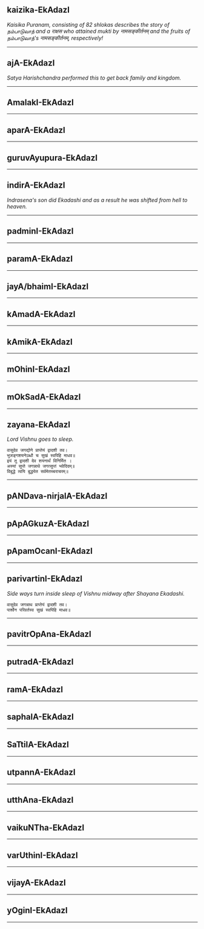 ## kaizika-EkAdazI
_Kaisika Puranam, consisting of 82 shlokas describes the story of நம்பாடுவாந் and a राक्षस who attained mukti by नामसङ्कीर्तनम् and the fruits of நம்பாடுவாந்'s नामसङ्कीर्तनम्, respectively!_

---
## ajA-EkAdazI
_Satya Harishchandra performed this to get back family and kingdom._

---
## AmalakI-EkAdazI


---
## aparA-EkAdazI


---
## guruvAyupura-EkAdazI


---
## indirA-EkAdazI
_Indrasena's son did Ekadashi and as a result he was shifted from hell to heaven._

---
## padminI-EkAdazI


---
## paramA-EkAdazI


---
## jayA/bhaimI-EkAdazI


---
## kAmadA-EkAdazI


---
## kAmikA-EkAdazI


---
## mOhinI-EkAdazI


---
## mOkSadA-EkAdazI


---
## zayana-EkAdazI
_Lord Vishnu goes to sleep._

```
वासुदेव जगद्योने प्राप्तेयं द्वादशी तव।
भुजङ्गशयनेऽब्धौ च सुखं स्वपिहि माधव॥
इयं तु द्वादशी देव शयनार्थं विनिर्मित ।
अस्यां सुप्ते जगन्नाथे जगत्सुप्तं भवेदिदम्॥
विबुद्धे त्वयि बुद्ध्येत सर्वमेतच्चराचरम्॥
```

---
## pANDava-nirjalA-EkAdazI


---
## pApAGkuzA-EkAdazI


---
## pApamOcanI-EkAdazI


---
## parivartinI-EkAdazI
_Side ways turn inside sleep of Vishnu midway after Shayana Ekadashi._

```
वासुदेव जगन्नाथ प्राप्तेयं द्वादशी तव।
पार्श्वेन परिवर्तस्व सुखं स्वपिहि माधव॥
```

---
## pavitrOpAna-EkAdazI


---
## putradA-EkAdazI


---
## ramA-EkAdazI


---
## saphalA-EkAdazI


---
## SaTtilA-EkAdazI


---
## utpannA-EkAdazI


---
## utthAna-EkAdazI


---
## vaikuNTha-EkAdazI


---
## varUthinI-EkAdazI


---
## vijayA-EkAdazI


---
## yOginI-EkAdazI


---
